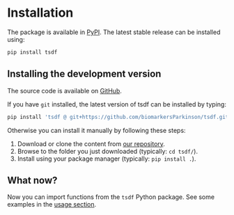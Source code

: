# Installation

The package is available in [PyPI](https://pypi.org/project/tsdf/). The latest stable release can be installed using:

```bash
pip install tsdf
```

## Installing the development version

The source code is available on [GitHub](https://github.com/biomarkersParkinson/tsdf).

If you have `git` installed, the latest version of tsdf can be installed by typing:

```bash
pip install 'tsdf @ git+https://github.com/biomarkersParkinson/tsdf.git'
```

Otherwise you can install it manually by following these steps:

1. Download or clone the content from [our repository](https://github.com/biomarkersParkinson/tsdf).
2. Browse to the folder you just downloaded (typically: `cd tsdf/`).
3. Install using your package manager (typically: `pip install .`).

## What now?

Now you can import functions from the `tsdf` Python package.
See some examples in the [usage section](/tsdf/basic_reading_and_writing_numpy).

